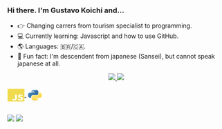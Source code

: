 ### Hi there. I'm Gustavo Koichi and...


- 👉 Changing carrers from tourism specialist to programming.
- 💻 Currently learning: Javascript and how to use GitHub.
- 🌎 Languages: 🇧🇷/🇨🇦.
- 🤣 Fun fact: I'm descendent from japanese (Sansei), but cannot speak japanese at all.

<div align="center">
  <a href="https://github.com/gustavokoichi">
  <img height="180em" src="https://github-readme-stats.vercel.app/api?username=gustavokoichi&show_icons=true&theme=darcula&include_all_commits=true&count_private=true"/>
  <img height="180em" src="https://github-readme-stats.vercel.app/api/top-langs/?username=gustavokoichi&layout=compact&langs_count=5&theme=darcula"/>
</div>
  
<div style="display: inline_block"><br>
  <img align="center" alt="Rafa-Js" height="30" width="40" src="https://raw.githubusercontent.com/devicons/devicon/master/icons/javascript/javascript-plain.svg">
  <img align="center" alt="Rafa-Python" height="30" width="40" src="https://raw.githubusercontent.com/devicons/devicon/master/icons/python/python-original.svg">
</div>
  
  ##
 
<div> 
  <a href = "mailto:guga_koichi@hotmail.com"><img src="https://img.shields.io/badge/-Outlook-informational?style=for-the-badge&logo=microsoftoutlook" target="_blank"></a>
  <a href="https://www.linkedin.com/in/gustavo-koichi-79b5b2a1/" target="_blank"><img src="https://img.shields.io/badge/-LinkedIn-%230077B5?style=for-the-badge&logo=linkedin&logoColor=white" target="_blank"></a> 
 
 
</div>
